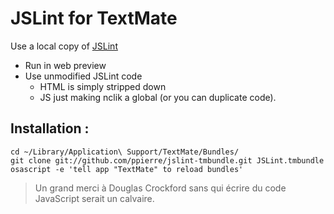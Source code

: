 JSLint for TextMate
===================

Use a local copy of [JSLint](http://www.jslint.com/)

* Run in web preview
* Use unmodified JSLint code
  * HTML is simply stripped down
  * JS just making nclik a global (or you can duplicate code).

Installation :
--------------

    cd ~/Library/Application\ Support/TextMate/Bundles/
    git clone git://github.com/ppierre/jslint-tmbundle.git JSLint.tmbundle
    osascript -e 'tell app "TextMate" to reload bundles'

> Un grand merci à Douglas Crockford sans qui écrire du code JavaScript serait un calvaire.